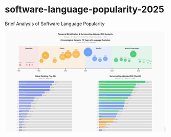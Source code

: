 # software-language-popularity-2025
Brief Analysis of Software Language Popularity

![Temporal Stratification Analysis](viz.png)
